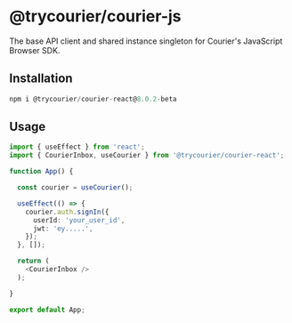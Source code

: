 # @trycourier/courier-js

The base API client and shared instance singleton for Courier's JavaScript Browser SDK.

## Installation

```ts
npm i @trycourier/courier-react@8.0.2-beta
```

## Usage

```ts
import { useEffect } from 'react';
import { CourierInbox, useCourier } from '@trycourier/courier-react';

function App() {

  const courier = useCourier();

  useEffect(() => {
    courier.auth.signIn({
      userId: 'your_user_id',
      jwt: 'ey.....',
    });
  }, []);

  return (
    <CourierInbox />
  );

}

export default App;
```